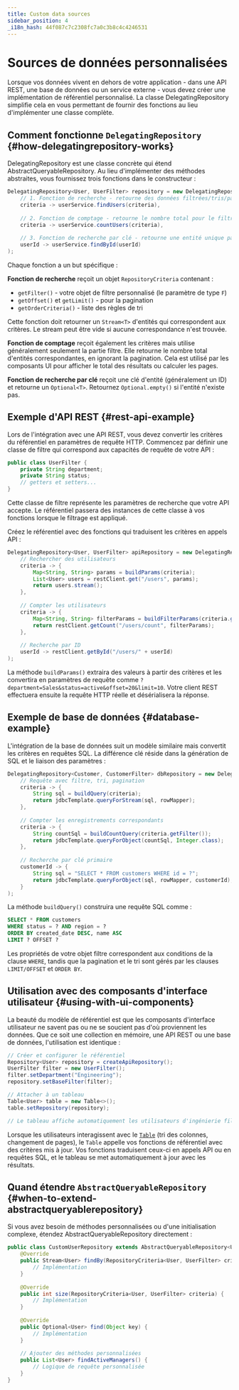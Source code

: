 ```yaml
---
title: Custom data sources
sidebar_position: 4
_i18n_hash: 44f087c7c2308fc7a0c3b8c4c4246531
---
```

<!-- vale off -->
# Sources de données personnalisées <DocChip chip='since' label='25.02' />
<!-- vale on -->

Lorsque vos données vivent en dehors de votre application - dans une API REST, une base de données ou un service externe - vous devez créer une implémentation de référentiel personnalisé. La classe <JavadocLink type="data" location="com/webforj/data/repository/DelegatingRepository" code="true">DelegatingRepository</JavadocLink> simplifie cela en vous permettant de fournir des fonctions au lieu d'implémenter une classe complète.

## Comment fonctionne `DelegatingRepository` {#how-delegatingrepository-works}

<JavadocLink type="data" location="com/webforj/data/repository/DelegatingRepository" code="true">DelegatingRepository</JavadocLink> est une classe concrète qui étend <JavadocLink type="data" location="com/webforj/data/repository/AbstractQueryableRepository" code="true">AbstractQueryableRepository</JavadocLink>. Au lieu d'implémenter des méthodes abstraites, vous fournissez trois fonctions dans le constructeur :

```java
DelegatingRepository<User, UserFilter> repository = new DelegatingRepository<>(
    // 1. Fonction de recherche - retourne des données filtrées/tris/paginées
    criteria -> userService.findUsers(criteria),
    
    // 2. Fonction de comptage - retourne le nombre total pour le filtre
    criteria -> userService.countUsers(criteria),
    
    // 3. Fonction de recherche par clé - retourne une entité unique par ID
    userId -> userService.findById(userId)
);
```

Chaque fonction a un but spécifique :

**Fonction de recherche** reçoit un objet `RepositoryCriteria` contenant :
- `getFilter()` - votre objet de filtre personnalisé (le paramètre de type `F`)
- `getOffset()` et `getLimit()` - pour la pagination
- `getOrderCriteria()` - liste des règles de tri

Cette fonction doit retourner un `Stream<T>` d'entités qui correspondent aux critères. Le stream peut être vide si aucune correspondance n'est trouvée.

**Fonction de comptage** reçoit également les critères mais utilise généralement seulement la partie filtre. Elle retourne le nombre total d'entités correspondantes, en ignorant la pagination. Cela est utilisé par les composants UI pour afficher le total des résultats ou calculer les pages.

**Fonction de recherche par clé** reçoit une clé d'entité (généralement un ID) et retourne un `Optional<T>`. Retournez `Optional.empty()` si l'entité n'existe pas.

## Exemple d'API REST {#rest-api-example}

Lors de l'intégration avec une API REST, vous devez convertir les critères du référentiel en paramètres de requête HTTP. Commencez par définir une classe de filtre qui correspond aux capacités de requête de votre API :

```java
public class UserFilter {
    private String department;
    private String status;
    // getters et setters...
}
```

Cette classe de filtre représente les paramètres de recherche que votre API accepte. Le référentiel passera des instances de cette classe à vos fonctions lorsque le filtrage est appliqué.

Créez le référentiel avec des fonctions qui traduisent les critères en appels API :

```java
DelegatingRepository<User, UserFilter> apiRepository = new DelegatingRepository<>(
    // Rechercher des utilisateurs
    criteria -> {
        Map<String, String> params = buildParams(criteria);
        List<User> users = restClient.get("/users", params);
        return users.stream();
    },
    
    // Compter les utilisateurs
    criteria -> {
        Map<String, String> filterParams = buildFilterParams(criteria.getFilter());
        return restClient.getCount("/users/count", filterParams);
    },
    
    // Recherche par ID
    userId -> restClient.getById("/users/" + userId)
);
```

La méthode `buildParams()` extraira des valeurs à partir des critères et les convertira en paramètres de requête comme `?department=Sales&status=active&offset=20&limit=10`. Votre client REST effectuera ensuite la requête HTTP réelle et désérialisera la réponse.

## Exemple de base de données {#database-example}

L'intégration de la base de données suit un modèle similaire mais convertit les critères en requêtes SQL. La différence clé réside dans la génération de SQL et le liaison des paramètres :

```java
DelegatingRepository<Customer, CustomerFilter> dbRepository = new DelegatingRepository<>(
    // Requête avec filtre, tri, pagination
    criteria -> {
        String sql = buildQuery(criteria);
        return jdbcTemplate.queryForStream(sql, rowMapper);
    },
    
    // Compter les enregistrements correspondants
    criteria -> {
        String countSql = buildCountQuery(criteria.getFilter());
        return jdbcTemplate.queryForObject(countSql, Integer.class);
    },
    
    // Recherche par clé primaire
    customerId -> {
        String sql = "SELECT * FROM customers WHERE id = ?";
        return jdbcTemplate.queryForObject(sql, rowMapper, customerId);
    }
);
```

La méthode `buildQuery()` construira une requête SQL comme :
```sql
SELECT * FROM customers 
WHERE status = ? AND region = ?
ORDER BY created_date DESC, name ASC
LIMIT ? OFFSET ?
```

Les propriétés de votre objet filtre correspondent aux conditions de la clause `WHERE`, tandis que la pagination et le tri sont gérés par les clauses `LIMIT/OFFSET` et `ORDER BY`.

## Utilisation avec des composants d'interface utilisateur {#using-with-ui-components}

La beauté du modèle de référentiel est que les composants d'interface utilisateur ne savent pas ou ne se soucient pas d'où proviennent les données. Que ce soit une collection en mémoire, une API REST ou une base de données, l'utilisation est identique :

```java
// Créer et configurer le référentiel
Repository<User> repository = createApiRepository();
UserFilter filter = new UserFilter();
filter.setDepartment("Engineering");
repository.setBaseFilter(filter);

// Attacher à un tableau
Table<User> table = new Table<>();
table.setRepository(repository);

// Le tableau affiche automatiquement les utilisateurs d'ingénierie filtrés
```

Lorsque les utilisateurs interagissent avec le [`Table`](../../components/table/overview) (tri des colonnes, changement de pages), le `Table` appelle vos fonctions de référentiel avec des critères mis à jour. Vos fonctions traduisent ceux-ci en appels API ou en requêtes SQL, et le tableau se met automatiquement à jour avec les résultats.

## Quand étendre `AbstractQueryableRepository` {#when-to-extend-abstractqueryablerepository}

Si vous avez besoin de méthodes personnalisées ou d'une initialisation complexe, étendez <JavadocLink type="data" location="com/webforj/data/repository/AbstractQueryableRepository" code="true">AbstractQueryableRepository</JavadocLink> directement :

```java
public class CustomUserRepository extends AbstractQueryableRepository<User, UserFilter> {
    @Override
    public Stream<User> findBy(RepositoryCriteria<User, UserFilter> criteria) {
        // Implémentation
    }
    
    @Override
    public int size(RepositoryCriteria<User, UserFilter> criteria) {
        // Implémentation
    }
    
    @Override
    public Optional<User> find(Object key) {
        // Implémentation
    }
    
    // Ajouter des méthodes personnalisées
    public List<User> findActiveManagers() {
        // Logique de requête personnalisée
    }
}
```
